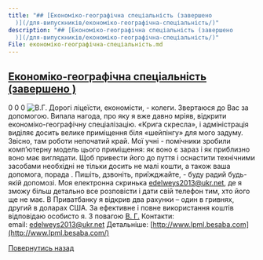 ```yaml
---
title: "## [Економіко-географічна спеціальність (завершено
  )](/для-випускників/економіко-географічна-спеціальність/)"
description: "## [Економіко-географічна спеціальність (завершено
  )](/для-випускників/економіко-географічна-спеціальність/)"
File: економіко-географічна-спеціальність.md
---
```


## [Економіко-географічна спеціальність (завершено )](/для-випускників/економіко-географічна-спеціальність/)
0
0
0
![В.Г.](/images/економіко-географічна-спеціальність/foto.jpg)
Дорогі ліцеїсти, економісти, - колеги. Звертаюся до Вас за допомогою. Випала нагода, про яку я вже давно мріяв, відкрити економіко-географічну спеціалізацію. «Крига скресла», і адміністрація виділяє досить велике приміщення біля «шейпінгу» для мого задуму. Звісно, там роботи непочатий край. Мої учні - помічники зробили комп’ютерну модель цього приміщення: як воно є зараз і як приблизно воно має виглядати. Щоб привести його до пуття і оснастити технічними засобами необхідні не тільки досить не малі кошти, а також ваша допомога, порада . Пишіть, дзвоніть, приїжджайте, - буду радий будь-якій допомозі. Моя електронна скринька edelweys2013@ukr.net, де я зможу більш детально все розповісти і дати свій телефон тим, хто його ще не має. В Приватбанку я відкрив два рахунки – один в гривнях, другий в доларах США. За ефективне і повне використання коштів відповідаю особисто я.
З повагою [В. Г.](https://www.facebook.com/profile.php?id=100001534736183)
Контакти:
email: edelweys2013@ukr.net
Детальніше: [http://www.lpml.besaba.com](http://www.lpml.besaba.com/)
<!-- <form action="/%D0%B4%D0%BB%D1%8F-%D0%B2%D0%B8%D0%BF%D1%83%D1%81%D0%BA%D0%BD%D0%B8%D0%BA%D1%96%D0%B2/%D0%B5%D0%BA%D0%BE%D0%BD%D0%BE%D0%BC%D1%96%D0%BA%D0%BE-%D0%B3%D0%B5%D0%BE%D0%B3%D1%80%D0%B0%D1%84%D1%96%D1%87%D0%BD%D0%B0-%D1%81%D0%BF%D0%B5%D1%86%D1%96%D0%B0%D0%BB%D1%8C%D0%BD%D1%96%D1%81%D1%82%D1%8C" class="donateform" enctype="multipart/form-data" method="post"><input id="Email" name="Email" placeholder="email@domain.com" type="email" value="" /><input id="Name" name="Name" placeholder="Вася Пупкін" type="text" value="" />        <input type="number" id="Amount" name="Amount" placeholder="100 UAH" />
<input type="hidden" id="ProjectId" name="ProjectId" value="1206" />
<input type="hidden" id="Subscribe" name="Subscribe" value="fasle" />
<input type="submit" value="Зробити внесок" />
<input name='ufprt' type='hidden' value='3BE31EA2738C9C4B2AE43244D6BFA828519E602547E0457748587144DDF847009124A278F60C4BF5946084A6830386A1B12F418F5F5130FB783264B19D4EAD4B2621BA19B0926ED69964E86F246C4C22459F0663DF63EDB73BDCDAF409E43B9DC32DC081F9A2A89C1E6D404967B84EB2DF6DFC12D6DB878874921E724CF63BC55D19402C284BE2D8885D8E2609A56F63' /></form> -->
[Повернутись назад](/для-випускників/)
       